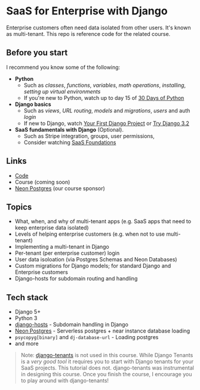 # SaaS for Enterprise with Django
Enterprise customers often need data isolated from other users. It's known as multi-tenant. This repo is reference code for the related course. 

## Before you start

I recommend you know some of the following:
- __Python__
  - Such as _classes_, _functions_, _variables_, _math operations_, _installing_, _setting up virtual environments_
  - If you're new to Python, watch up to day 15 of [30 Days of Python](https://www.youtube.com/playlist?list=PLEsfXFp6DpzQjDBvhNy5YbaBx9j-ZsUe6)
- __Django basics__
  - Such as _views_, _URL routing_, _models_ and _migrations_, _users_ and auth _login_
  - If new to Django, watch [Your First Django Project](https://www.codingforentrepreneurs.com/courses/your-first-django-project) or [Try Django 3.2](https://www.youtube.com/playlist?list=PLEsfXFp6DpzRMby_cSoWTFw8zaMdTEXgL)
- __SaaS fundamentals with Django__ (Optional).
  - Such as Stripe integration, groups, user permissions,
  - Consider watching [SaaS Foundations](https://www.youtube.com/watch?v=WbNNESIxJnY)

## Links
- [Code](https://github.com/codingforentrepreneurs/SaaS-for-Enterprise-with-Django)
- Course (coming soon)
- [Neon Postgres](https://kirr.co/ffogxb) (our course sponsor)

## Topics

- What, when, and why of multi-tenant apps (e.g. SaaS apps that need to keep enterprise data isolated)
- Levels of helping enterprise customers (e.g. when not to use multi-tenant)
- Implementing a multi-tenant in Django
- Per-tenant (per enterprise customer) login
- User data isoloation (via Postgres Schemas and Neon Databases)
- Custom migrations for Django models; for standard Django and Enterprise customers
- Django-hosts for subdomain routing and handling


## Tech stack

- Django 5+
- Python 3
- [django-hosts](https://django-hosts.readthedocs.io/en/latest/) - Subdomain handling in Django
- [Neon Postgres](https://kirr.co/ffogxb) - Serverless postgres + near instance database loading
- `psycopyg[binary]` and `dj-database-url` - Loading postgres
- and more

> Note: [django-tenants](https://github.com/django-tenants/django-tenants) is not used in this course. While Django Tenants is a _very good tool_ it requires you to start with Django tenants for your SaaS projects. This tutorial does not. django-tenants was instrumental in designing this course. Once you finish the course, I encourage you to play around with django-tenants!


